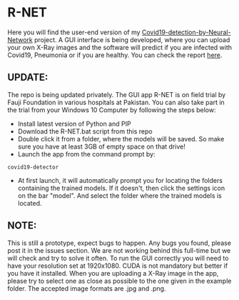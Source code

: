 # R-NET
Here you will find the user-end version of my [Covid19-detection-by-Neural-Network](https://github.com/tousif47/Covid19-detection-by-Neural-Networks) project. A GUI interface is being developed, where you can upload your own X-Ray images and the software will predict if you are infected with Covid19, Pneumonia or if you are healthy. You can check the report [here](https://github.com/tousif47/Covid19-detection-by-Neural-Networks/blob/master/docs/report.pdf).


## UPDATE:
The repo is being updated privately. The GUI app R-NET is on field trial by Fauji Foundation in various hospitals at Pakistan. You can also take part in the trial from your Windows 10 Computer by following the steps below:
- Install latest version of Python and PIP
- Download the R-NET.bat script from this repo
- Double click it from a folder, where the models will be saved. So make sure you have at least 3GB of empty space on that drive!
- Launch the app from the command prompt by:
```
covid19-detector
```
- At first launch, it will automatically prompt you for locating the folders containing the trained models. If it doesn't, then click the settings icon on the bar "model". And select the folder where the trained models is located.

## NOTE:
This is still a prototype, expect bugs to happen. Any bugs you found, please post it in the issues section. We are not working behind this full-time but we will check and try to solve it often. To run the GUI correctly you will need to have your resolution set at 1920x1080. CUDA is not mandatory but better if you have it installed. When you are uploading a X-Ray image in the app, please try to select one as close as possible to the one given in the example folder. The accepted image formats are .jpg and .png.
